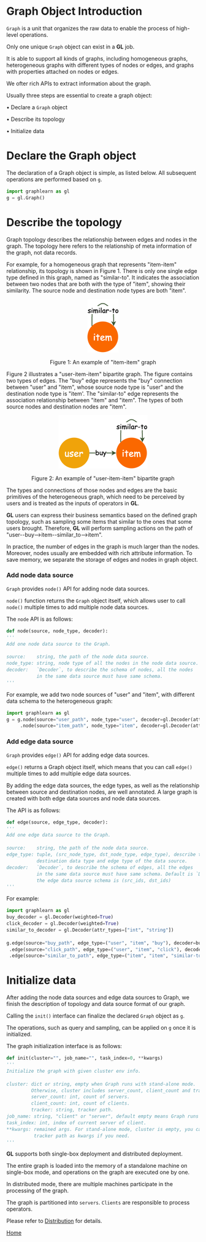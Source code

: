 # Graph Object Introduction
`Graph` is a unit that organizes the raw data to enable the process of high-level operations. 

Only one unique `Graph` object can exist in a **GL** job. 

It is able to support all kinds of graphs, including homogeneous graphs, heterogeneous graphs with different types of nodes or edges, and graphs with properties attached on nodes or edges.

We ofter rich APIs to extract information about the graph.

Usually three steps are essential to create a graph object:

• Declare a `Graph` object

• Describe its topology

• Initialize data

# Declare the Graph object
The declaration of a Graph object is simple, as listed below. All subsequent operations are performed based on `g`.
```python
import graphlearn as gl
g = gl.Graph()
```

# Describe the topology
Graph topology describes the relationship between edges and nodes in the graph. The topology here refers to the relationship of meta information of the graph, not data records.

For example, for a homogeneous graph that represents "item-item" relationship, its topology is shown in Figure 1.
There is only one single edge type defined in this graph, named as "similar-to". It indicates the association between two nodes that are both with the type of "item", showing their similarity.
The source node and destination node types are both "item".  

<p align=center>
<img src="images/graph_store_filgure1.png"/>
<p align=center>Figure 1: An example of "item-item" graph</p>
</p>


Figure 2 illustrates a "user-item-item" bipartite graph.
The figure contains two types of edges. The "buy" edge represents the "buy" connection between "user" and "item", whose source node type is "user" and the destination node type is "item'.
The "similar-to" edge represents the association relationship between "item" and "item". The types of both source nodes and destination nodes are "item".

<p align=center>
<img src="images/graph_store_filgure2.png"/>
<p align=center>Figure 2: An example of "user-item-item" bipartite graph</p>
</p>

The types and connections of those nodes and edges are the basic primitives of the heterogeneous graph, which need to be perceived by users and is treated as the inputs of operators in **GL**. 

**GL** users can express their business semantics based on the defined graph topology, such as sampling some items that similar to the ones that some users brought. Therefore, **GL** will perform sampling actions on the path of "user--buy-->item--similar_to-->item".

In practice, the number of edges in the graph is much larger than the nodes. Moreover, nodes usually are embedded with rich attribute information. To save memory, we separate the storage of edges and nodes in graph object.

### Add node data source
`Graph` provides `node()` API for adding node data sources. 

`node()` function returns the `Graph` object itself, which allows user to call `node()` multiple times to add multiple node data sources. 

The `node` API is as follows:  
```python
def node(source, node_type, decoder):
'''
Add one node data source to the Graph.

source:    string, the path of the node data source.
node_type: string, node type of all the nodes in the node data source.
decoder:   `Decoder`, to describe the schema of nodes, all the nodes
           in the same data source must have same schema.
'''
```
For example, we add two node sources of "user" and "item", with different data schema to the heterogeneous graph:
```python
import graphlearn as gl
g = g.node(source="user_path", node_type="user", decoder=gl.Decoder(attr_types=["string"])) \
     .node(source="item_path", node_type="item", decoder=gl.Decoder(attr_types=["int", "float"]))
```

### Add edge data source
`Graph` provides `edge()` API for adding edge data sources. 

`edge()` returns a Graph object itself, which means that you can call `edge()` multiple times to add multiple edge data sources.


By adding the edge data sources, the edge types, as well as the relationship between source and destination nodes, are well annotated. A large graph is created with both edge data sources and node data sources.

The API is as follows: 
```python
def edge(source, edge_type, decoder):
'''
Add one edge data source to the Graph.

source:    string, the path of the node data source.
edge_type: tuple, (src_node_type, dst_node_type, edge_type), describe the source node type,
           destination data type and edge type of the data source.
decoder:   `Decoder`, to describe the schema of edges, all the edges
           in the same data source must have same schema. Default is `Decoder()`, which means
           the edge data source schema is (src_ids, dst_ids)
'''
```
For example:
```python
import graphlearn as gl
buy_decoder = gl.Decoder(weighted=True)
click_decoder = gl.Decoder(weighted=True)
similar_to_decoder = gl.Decoder(attr_types=["int", "string"])

g.edge(source="buy_path", edge_type=("user", "item", "buy"), decoder=buy_decoder) \
 .edge(source="click_path", edge_type=("user", "item", "click"), decoder=click_decoder) \
 .edge(source="similar_to_path", edge_type=("item", "item", "similar-to"), decoder=similar_to_decoder)
```

# Initialize data
After adding the node data sources and edge data sources to Graph, we finish the description of topology and data source format of our graph. 

Calling the `init()` interface can finalize the declared `Graph` object as `g`. 

The operations, such as query and sampling, can be applied on `g` once it is initialized.

The graph initialization interface is as follows:
```python
def init(cluster="", job_name="", task_index=0, **kwargs)
'''
Initialize the graph with given cluster env info.

cluster: dict or string, empty when Graph runs with stand-alone mode. 
         Otherwise, cluster includes server_count, client_count and tracker.
         server_count: int, count of servers.
         client_count: int, count of clients.
         tracker: string, tracker path.
job_name: string, "client" or "server", default empty means Graph runs with stand alone mode.
task_index: int, index of current server of client.
**kwargs: remained args. For stand-alone mode, cluster is empty, you can specify 
          tracker path as kwargs if you need.
'''
```

**GL** supports both single-box deployment and distributed deployment. 

The entire graph is loaded into the memory of a standalone machine on single-box mode, 
and operations on the graph are executed one by one. 

In distributed mode, there are multiple machines participate in the processing of the graph. 

The graph is partitioned into `servers`. `Clients` are responsible to process operators. 

Please refer to [Distribution](distribution.md) for details.

[Home](../README.md)

